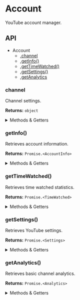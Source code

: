 # Account

YouTube account manager.

## API

- Account
  - [.channel](#channel)
  - [.getInfo()](#getinfo)
  - [.getTimeWatched()](#gettimewatched)
  - [.getSettings()](#getsettings)
  - [.getAnalytics](#getanalytics)

<a name="channel"></a>

### channel

Channel settings.

**Returns:** `object`

<details>
<summary>Methods & Getters</summary>
<p>

- `<channel>#editName(new_name)`
  - Edits the name of the channel.

- `<channel>#editDescription(new_description)`
  - Edits channel description.

- `<channel>#getBasicAnalytics()`
  - Alias for [`Account#getAnalytics()`](#getanalytics) — returns basic channel
    analytics.

</p>
</details>

<a name="getinfo"></a>

### getInfo()

Retrieves account information.

**Returns:** `Promise.<AccountInfo>`

<details>
<summary>Methods & Getters</summary>
<p>

- `<accountinfo>#page`
  - Returns original InnerTube response (sanitized).

</p>
</details>

<a name="gettimewatched"></a>

### getTimeWatched()

Retrieves time watched statistics.

**Returns:** `Promise.<TimeWatched>`

<details>
<summary>Methods & Getters</summary>
<p>

- `<timewatched>#page`
  - Returns original InnerTube response (sanitized).

</p>
</details>

<a name="getsettings"></a>

### getSettings()

Retrieves YouTube settings.

**Returns:** `Promise.<Settings>`

<details>
<summary>Methods & Getters</summary>
<p>

- `<settings>#selectSidebarItem(name)`
  - Selects an item from the sidebar menu. Use `settings#sidebar_items` to see
    available items.

- `<settings>#getSettingOption(name)`
  - Finds a setting by name and returns it. Use `settings#setting_options` to
    see available options.

- `<settings>#setting_options`
  - Returns settings available in the page.

- `<settings>#sidebar_items`
  - Returns options available in the sidebar menu.

</p>
</details>

<a name="getanalytics"></a>

### getAnalytics()

Retrieves basic channel analytics.

**Returns:** `Promise.<Analytics>`

<details>
<summary>Methods & Getters</summary>
<p>

- `<analytics>#page`
  - Returns original InnerTube response (sanitized).

</p>
</details>
